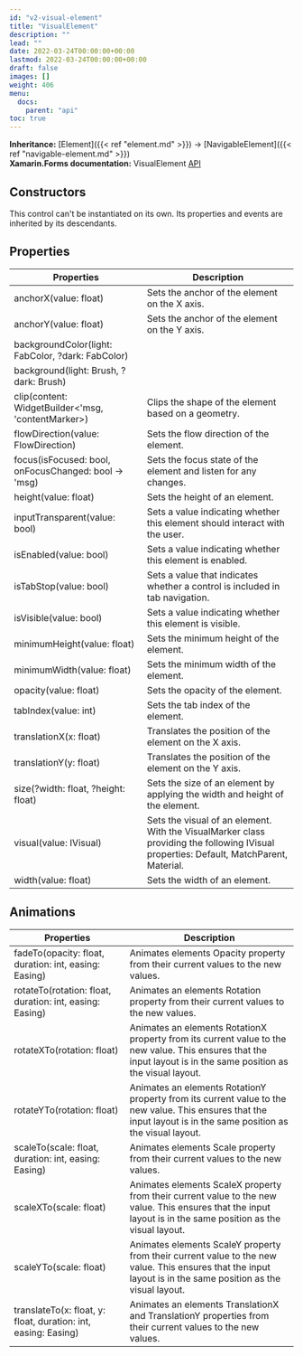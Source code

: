 ```yaml
---
id: "v2-visual-element"
title: "VisualElement"
description: ""
lead: ""
date: 2022-03-24T00:00:00+00:00
lastmod: 2022-03-24T00:00:00+00:00
draft: false
images: []
weight: 406
menu:
  docs:
    parent: "api"
toc: true
---
```


**Inheritance:** [Element]({{< ref "element.md" >}}) -> [NavigableElement]({{< ref "navigable-element.md" >}})  
**Xamarin.Forms documentation:** VisualElement [API](https://docs.microsoft.com/en-us/dotnet/api/xamarin.forms.visualelement)

## Constructors

This control can't be instantiated on its own. Its properties and events are inherited by its descendants.

## Properties

| Properties | Description |
|--|--|
| anchorX(value: float) | Sets the anchor of the element on the X axis. |
| anchorY(value: float) | Sets the anchor of the element on the Y axis. |
| backgroundColor(light: FabColor, ?dark: FabColor) | | Sets the background color depending if light or dark mode. |
| background(light: Brush, ?dark: Brush) | | Sets the background brush depending if light or dark mode. |
| clip(content: WidgetBuilder<'msg, 'contentMarker>) | Clips the shape of the element based on a geometry. |
| flowDirection(value: FlowDirection) | Sets the flow direction of the element. |
| focus(isFocused: bool, onFocusChanged: bool -> 'msg) | Sets the focus state of the element and listen for any changes. |
| height(value: float) | Sets the height of an element. |
| inputTransparent(value: bool) | Sets a value indicating whether this element should interact with the user. |
| isEnabled(value: bool) | Sets a value indicating whether this element is enabled. |
| isTabStop(value: bool) | Sets a value that indicates whether a control is included in tab navigation. |
| isVisible(value: bool) | Sets a value indicating whether this element is visible. |
| minimumHeight(value: float) | Sets the minimum height of the element. |
| minimumWidth(value: float) | Sets the minimum width of the element. |
| opacity(value: float) | Sets the opacity of the element. |
| tabIndex(value: int) | Sets the tab index of the element. |
| translationX(x: float) | Translates the position of the element on the X axis. |
| translationY(y: float) | Translates the position of the element on the Y axis. |
| size(?width: float, ?height: float) | Sets the size of an element by applying the width and height of the element. |
| visual(value: IVisual) | Sets the visual of an element. With the VisualMarker class providing the following IVisual properties: Default, MatchParent, Material. |
| width(value: float) | Sets the width of an element. |

## Animations

| Properties | Description |
|--|--|
| fadeTo(opacity: float, duration: int, easing: Easing) | Animates elements Opacity property from their current values to the new values. |
| rotateTo(rotation: float, duration: int, easing: Easing) | Animates an elements Rotation property from their current values to the new values. |
| rotateXTo(rotation: float) | Animates an elements RotationX property from its current value to the new value. This ensures that the input layout is in the same position as the visual layout. |
| rotateYTo(rotation: float) | Animates an elements RotationY property from its current value to the new value. This ensures that the input layout is in the same position as the visual layout. |
| scaleTo(scale: float, duration: int, easing: Easing) | Animates elements Scale property from their current values to the new values. |
| scaleXTo(scale: float) | Animates elements ScaleX property from their current value to the new value. This ensures that the input layout is in the same position as the visual layout. |
| scaleYTo(scale: float) | Animates elements ScaleY property from their current value to the new value. This ensures that the input layout is in the same position as the visual layout. |
| translateTo(x: float, y: float, duration: int, easing: Easing) | Animates an elements TranslationX and TranslationY properties from their current values to the new values. |
